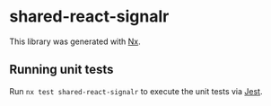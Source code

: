 # shared-react-signalr

This library was generated with [Nx](https://nx.dev).

## Running unit tests

Run `nx test shared-react-signalr` to execute the unit tests via [Jest](https://jestjs.io).
